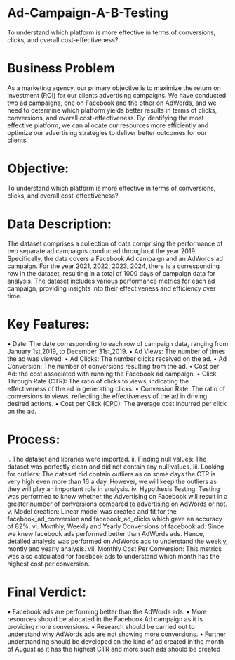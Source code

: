 # Ad-Campaign-A-B-Testing
To understand which platform is more effective in terms of conversions, clicks, and overall cost-effectiveness?

# Business Problem
As a marketing agency, our primary objective is to maximize the return on investment (ROI) for our clients advertising campaigns. We have conducted two ad campaigns, one on Facebook and the other on AdWords, and we need to determine which platform yields better results in terms of clicks, conversions, and overall cost-effectiveness. By identifying the most effective platform, we can allocate our resources more efficiently and optimize our advertising strategies to deliver better outcomes for our clients.

# Objective:
To understand which platform is more effective in terms of conversions, clicks, and overall cost-effectiveness?

# Data Description:
The dataset comprises a collection of data comprising the performance of two separate ad campaigns conducted throughout the year 2019. Specifically, the data covers a Facebook Ad campaign and an AdWords ad campaign. For the year 2021, 2022, 2023, 2024, there is a corresponding row in the dataset, resulting in a total of 1000 days of campaign data for analysis. The dataset includes various performance metrics for each ad campaign, providing insights into their effectiveness and efficiency over time.

# Key Features:
•	Date: The date corresponding to each row of campaign data, ranging from January 1st,2019, to December 31st,2019.
•	Ad Views: The number of times the ad was viewed.
•	Ad Clicks: The number clicks received on the ad.
•	Ad Conversion: The number of conversions resulting from the ad.
•	Cost per Ad: the cost associated with running the Facebook ad campaign.
•	Click Through Rate (CTR): The ratio of clicks to views, indicating the effectiveness of the ad in generating clicks.
•	Conversion Rate: The ratio of conversions to views, reflecting the effectiveness of the ad in driving desired actions.
•	Cost per Click (CPC): The average cost incurred per click on the ad.
# Process:
i.	The dataset and libraries were imported.
ii.	Finding null values:
The dataset was perfectly clean and did not contain any null values.
iii.	Looking for outliers:
The dataset did contain outliers as on some days the CTR is very high even more than 16 a day. However, we will keep the outliers as they will play an important role in analysis.
iv.	Hypothesis Testing:
Testing was performed to know whether the Advertising on Facebook will result in a greater number of conversions compared to advertising on AdWords or not.
v.	Model creation:
Linear model was created and fit for the facebook_ad_conversion and facebook_ad_clicks which gave an accuracy of 82%.
vi.	Monthly, Weekly and Yearly Conversions of facebook ad:
Since we knew facebook ads performed better than AdWords ads. Hence, detailed analysis was performed on AdWords ads to understand the weekly, montly and yearly analysis.
vii.	Monthly Cost Per Conversion:
This metrics was also calculated for facebook ads to understand which month has the highest cost per conversion.


# Final Verdict:
•	Facebook ads are performing better than the AdWords ads. 
•	More resources should be allocated in the Facebook Ad campaign as it is providing more conversions. 
•	Research should be carried out to understand why AdWords ads are not showing more conversions.
•	Further understanding should be developed on the kind of ad created in the month of August as it has the highest CTR and more such ads should be created
